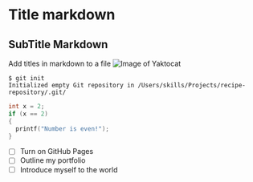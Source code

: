 # Title markdown
## SubTitle Markdown
Add titles in markdown to a file
![Image of Yaktocat](https://octodex.github.com/images/yaktocat.png)

```
$ git init
Initialized empty Git repository in /Users/skills/Projects/recipe-repository/.git/
```

``` c
int x = 2;
if (x == 2)
{
  printf("Number is even!");
}
```
- [ ] Turn on GitHub Pages
- [ ] Outline my portfolio
- [ ] Introduce myself to the world
